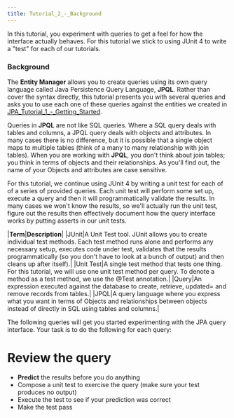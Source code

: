 ```yaml
---
title: Tutorial_2_-_Background
---
```

In this tutorial, you experiment with queries to get a feel for how the interface actually behaves. For this tutorial we stick to using JUnit 4 to write a "test" for each of our tutorials.

### Background
The **Entity Manager** allows you to create queries using its own query language called Java Persistence Query Language, **JPQL**. Rather than cover the syntax directly, this tutorial presents you with several queries and asks you to use each one of these queries against the entities we created in [JPA_Tutorial_1_-_Getting_Started]({{site.pagesurl}}/JPA_Tutorial_1_-_Getting_Started).

Queries in **JPQL** are not like SQL queries. Where a SQL query deals with tables and columns, a JPQL query deals with objects and attributes. In many cases there is no difference, but it is possible that a single object maps to multiple tables (think of a many to many relationship with join tables). When you are working with **JPQL**, you don't think about join tables; you think in terms of objects and their relationships. As you'll find out, the name of your Objects and attributes are case sensitive.

For this tutorial, we continue using JUnit 4 by writing a unit test for each of of a series of provided queries. Each unit test will perform some set up, execute a query and then it will programmatically validate the results. In many cases we won't know the results, so we'll actually run the unit test, figure out the results then effectively document how the query interface works by putting asserts in our unit tests.

|**Term**|**Description**|
|JUnit|A Unit Test tool. JUnit allows you to create individual test methods. Each test method runs alone and performs any necessary setup, executes code under test, validates that the results programmatically (so you don't have to look at a bunch of output) and then cleans up after itself).|
|Unit Test|A single test method that tests one thing. For this tutorial, we will use one unit test method per query. To denote a method as a test method, we use the @Test annotation.|
|Query|An expression executed against the database to create, retrieve, updated= and remove records from tables.|
|JPQL|A query language where you express what you want in terms of Objects and relationships between objects instead of directly in SQL using tables and columns.|
 
The following queries will get you started experimenting with the JPA query interface. Your task is to do the following for each query:
# Review the query
* **Predict** the results before you do anything
* Compose a unit test to exercise the query (make sure your test produces no output)
* Execute the test to see if your prediction was correct
* Make the test pass 

